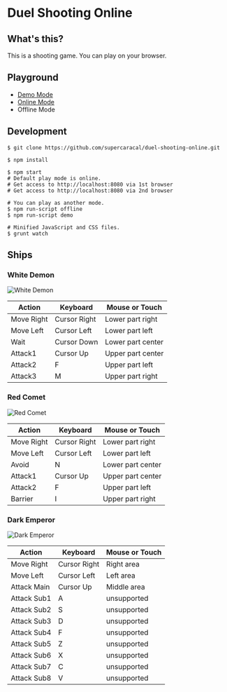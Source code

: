 # Duel Shooting Online

## What's this?

This is a shooting game. You can play on your browser.

## Playground

* [Demo Mode](http://supercaracal.github.io/duel-shooting-online/)
* [Online Mode](http://duel-shooting-online.azurewebsites.net/)
* Offline Mode

## Development

```
$ git clone https://github.com/supercaracal/duel-shooting-online.git
```

```
$ npm install
```

```
$ npm start
# Default play mode is online.
# Get access to http://localhost:8080 via 1st browser
# Get access to http://localhost:8080 via 2nd browser

# You can play as another mode.
$ npm run-script offline
$ npm run-script demo
```

```
# Minified JavaScript and CSS files.
$ grunt watch
```

## Ships

### White Demon

![White Demon](https://github.com/supercaracal/duelshooting_online/raw/master/assets/images/white-demon.gif)

| Action     | Keyboard     | Mouse or Touch    |
|------------|--------------|-------------------|
| Move Right | Cursor Right | Lower part right  |
| Move Left  | Cursor Left  | Lower part left   |
| Wait       | Cursor Down  | Lower part center |
| Attack1    | Cursor Up    | Upper part center |
| Attack2    | F            | Upper part left   |
| Attack3    | M            | Upper part right  |

### Red Comet

![Red Comet](https://github.com/supercaracal/duelshooting_online/raw/master/assets/images/red-comet.gif)

| Action     | Keyboard     | Mouse or Touch    |
|------------|--------------|-------------------|
| Move Right | Cursor Right | Lower part right  |
| Move Left  | Cursor Left  | Lower part left   |
| Avoid      | N            | Lower part center |
| Attack1    | Cursor Up    | Upper part center |
| Attack2    | F            | Upper part left   |
| Barrier    | I            | Upper part right  |

### Dark Emperor

![Dark Emperor](https://github.com/supercaracal/duelshooting_online/raw/master/assets/images/dark-emperor.gif)

| Action      | Keyboard     | Mouse or Touch    |
|-------------|--------------|-------------------|
| Move Right  | Cursor Right | Right area        |
| Move Left   | Cursor Left  | Left area         |
| Attack Main | Cursor Up    | Middle area       |
| Attack Sub1 | A            | unsupported       |
| Attack Sub2 | S            | unsupported       |
| Attack Sub3 | D            | unsupported       |
| Attack Sub4 | F            | unsupported       |
| Attack Sub5 | Z            | unsupported       |
| Attack Sub6 | X            | unsupported       |
| Attack Sub7 | C            | unsupported       |
| Attack Sub8 | V            | unsupported       |
